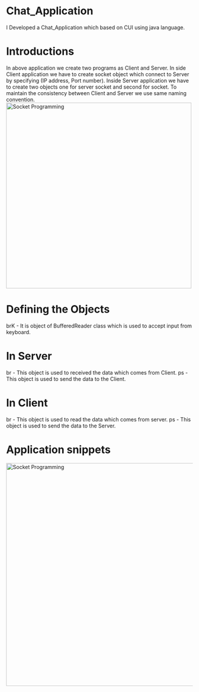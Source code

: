 # Chat_Application
I Developed a Chat_Application which based on CUI using java language.

# Introductions 
In above application we create two programs as Client and Server.
In side Client application we have to create socket object which connect to Server by specifying (IP address, Port number).
Inside Server application we have to create two objects one for server socket and second for socket.
To maintain the consistency between Client and Server we use same naming convention.
<img src="https://mechomotive.com/wp-content/uploads/2021/08/What-is-a-Socket-Socket-Programming-in-Java-Edureka-1536x725.png" alt="Socket Programming" width="500" heigth="700">

# Defining the Objects
brK - It is object of BufferedReader class which is used to accept input from keyboard.
# In Server
br - This object is used to received the data which comes from Client.
ps - This object is used to send the data to the Client.
# In Client
br - This object is used to read the data which comes from server.
ps - This object is used to send the data to the Server.

# Application snippets 
<img src="https://media.geeksforgeeks.org/wp-content/uploads/20190922185640/blog-2.1.png" alt="Socket Programming" width = "600" heigth = "800">
